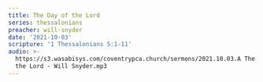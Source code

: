 ```yaml
---
title: The Day of the Lord
series: thessalonians
preacher: will-snyder
date: '2021-10-03'
scripture: '1 Thessalonians 5:1-11'
audio: >-
  https://s3.wasabisys.com/coventrypca.church/sermons/2021.10.03.A The Day of
  the Lord - Will Snyder.mp3
---
```

